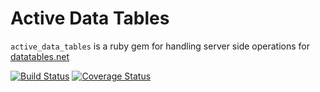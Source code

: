 # Active Data Tables

`active_data_tables` is a ruby gem for handling server side operations for [datatables.net](http://datatables.net/)

[![Build Status](https://travis-ci.org/lukesmith/active_data_tables.svg?branch=master)](https://travis-ci.org/lukesmith/active_data_tables)
[![Coverage Status](https://coveralls.io/repos/lukesmith/active_data_tables/badge.svg?branch=master&service=github)](https://coveralls.io/github/lukesmith/active_data_tables?branch=master)

